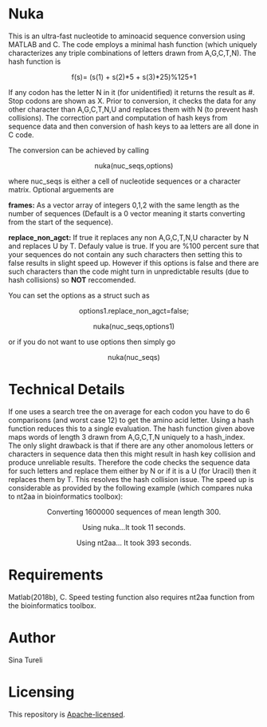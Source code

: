 # Nuka
This is an ultra-fast nucleotide to aminoacid sequence conversion using MATLAB and C.
The code employs a minimal hash function (which uniquely characterizes any triple 
combinations of letters drawn from A,G,C,T,N). The hash function is

<p align="center">
f(s)= (s(1) + s(2)*5 + s(3)*25)%125+1
</p>

If any codon has the letter N in it (for unidentified) it returns the result as #. 
Stop codons are shown as X. Prior to conversion, it checks the data for any other 
character than A,G,C,T,N,U and replaces them with N (to prevent hash collisions). The
correction part and computation of hash keys from sequence data and then conversion of hash
keys to aa letters are all done in C code.

The conversion can be achieved by calling

<p align="center">
nuka(nuc_seqs,options)
</p>

where nuc_seqs is either a cell of nucleotide sequences or a character matrix. Optional
arguements are

**frames:** As a vector array of integers 0,1,2 with the same length as the number of sequences
(Default is a 0 vector meaning it starts converting from the start of the sequence).

**replace_non_agct:** If true it replaces any non A,G,C,T,N,U character by N and replaces U by T. 
Defauly value is true. If you are %100 percent sure that your sequences do not contain any such 
characters then setting this to false results in slight speed up. However if this options is false
and there are such characters than the code might turn in unpredictable results (due to hash collisions)
so **NOT** reccomended. 

You can set the options as a struct such as

<p align="center">
options1.replace_non_agct=false;
</p>  
<p align="center">  
nuka(nuc_seqs,options1)
</p>

or if you do not want to use options then simply go

<p align="center">
nuka(nuc_seqs)
</p>

# Technical Details

If one uses a search tree the on average for each codon you have to do 6 comparisons (and worst case 12) to get the amino acid letter. Using a hash function reduces this to a single evaluation. The hash function given above maps words of length 3 drawn from A,G,C,T,N uniquely to a hash_index. The only slight drawback is that if there are any other anomolous letters or characters in sequence data then this might result in hash key collision and produce unreliable results. Therefore the code checks the sequence data for such letters and replace them either by N or if it is a U (for Uracil) then it replaces them by T. This resolves the hash collision issue. The speed up is considerable as provided by the following example (which compares nuka to nt2aa in bioinformatics toolbox):

<p align="center">
Converting 1600000 sequences of mean length 300.
</p>
<p align="center">
Using nuka...It took 11 seconds.
</p>  
<p align="center">
Using nt2aa... It took 393 seconds.
</p>  


# Requirements

Matlab(2018b), C. Speed testing function also requires nt2aa function from the bioinformatics toolbox. 

# Author
Sina Tureli


# Licensing

This repository is
[Apache-licensed](https://github.com/bamos/densenet.pytorch/blob/master/LICENSE).
